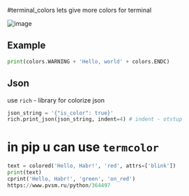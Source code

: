 #terminal_colors
lets give more colors for terminal

![image](https://github.com/nek1kek/tterminal_colors/assets/65557198/2216f334-52dd-463b-a72d-46d359e92733)

## Example
```python
print(colors.WARNING + 'Hello, world' + colors.ENDC)
```

## Json
use `rich` - library for colorize json

```python
json_string = '{"is_color": true}'
rich.print_json(json_string, indent=4) # indent - otstup
```

# in pip u can use  `termcolor` 
```python
text = colored('Hello, Habr!', 'red', attrs=['blink'])
print(text)
cprint('Hello, Habr!', 'green', 'on_red')
https://www.pvsm.ru/python/364497
```